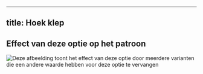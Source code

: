 ***

## title: Hoek klep

## Effect van deze optie op het patroon

![Deze afbeelding toont het effect van deze optie door meerdere varianten die een andere waarde hebben voor deze optie te vervangen](holmes\_brimangle\_sample.svg "Effect van deze optie op het patroon")
